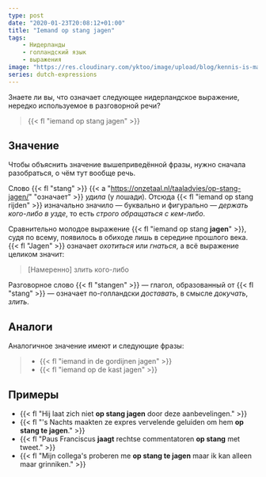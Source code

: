 ```yaml
---
type: post
date: "2020-01-23T20:08:12+01:00"
title: "Iemand op stang jagen"
tags:
    - Нидерланды
    - голландский язык
    - выражения
image: "https://res.cloudinary.com/yktoo/image/upload/blog/kennis-is-macht.jpg"
series: dutch-expressions
---
```


Знаете ли вы, что означает следующее нидерландское выражение, нередко используемое в разговорной речи?

> {{< fl "iemand op stang jagen" >}}

<!--more-->

## Значение

Чтобы объяснить значение вышеприведённой фразы, нужно сначала разобраться, о чём тут вообще речь. 

Слово {{< fl "stang" >}} {{< a "https://onzetaal.nl/taaladvies/op-stang-jagen/" "означает" >}} *удила* (у лошади). Отсюда {{< fl "iemand op stang rijden" >}} изначально значило — буквально и фигурально — *держать кого-либо в узде*, то есть *строго обращаться с кем-либо*.

Сравнительно молодое выражение {{< fl "iemand op stang **jagen**" >}}, судя по всему, появилось в обиходе лишь в середине прошлого века. {{< fl "Jagen" >}} означает *охотиться* или *гнаться*, а всё выражение целиком значит:

> [Намеренно] злить кого-либо

Разговорное слово {{< fl "stangen" >}} — глагол, образованный от {{< fl "stang" >}} — означает по-голландски *доставать*, в смысле *докучать*, *злить*.

## Аналоги

Аналогичное значение имеют и следующие фразы:

> * {{< fl "iemand in de gordijnen jagen" >}}
> * {{< fl "iemand op de kast jagen" >}}

## Примеры

* {{< fl "Hij laat zich niet **op stang jagen** door deze aanbevelingen." >}}
* {{< fl "'s Nachts maakten ze expres vervelende geluiden om hem **op stang te jagen**." >}}
* {{< fl "Paus Franciscus **jaagt** rechtse commentatoren **op stang** met tweet." >}}
* {{< fl "Mijn collega's proberen me **op stang te jagen** maar ik kan alleen maar grinniken." >}}